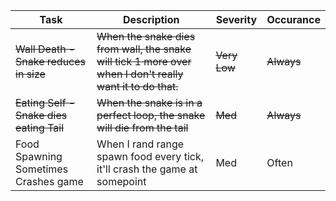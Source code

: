 
| Task                                     | Description                                                                                            | Severity | Occurance  |
| ---------------------------------------- | ------------------------------------------------------------------------------------------------------ | -------- | ---------- |
| ~~Wall Death - Snake reduces in size~~       | ~~When the snake dies from wall, the snake will tick 1 more over when I don't really want it to do that.~~ | ~~Very Low~~ | ~~Always~~     |
| ~~Eating Self - Snake dies eating Tail~~ | ~~When the snake is in a perfect loop, the snake will die from the tail~~                              | ~~Med~~  | ~~Always~~ |
| Food Spawning Sometimes Crashes game     | When I rand range spawn food every tick, it'll crash the game at somepoint                             | Med      | Often      |

